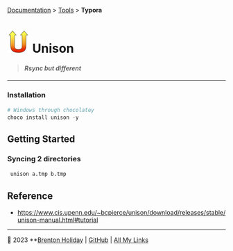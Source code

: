 [Documentation](../../../tree/1st-drafts) > [Tools](./) > **Typora**



# <img src="https://raw.githubusercontent.com/8rents/_/i/unison-logo.png" alt="Typora Icon" style="zoom:5%;" /> Unison

> #### *Rsync but different*

***

### Installation

```powershell
# Windows through chocolatey
choco install unison -y
```





## Getting Started

### Syncing 2 directories

```bash
 unison a.tmp b.tmp
```



## Reference

- https://www.cis.upenn.edu/~bcpierce/unison/download/releases/stable/unison-manual.html#tutorial

***

🤍 2023 **[Brenton Holiday](https://brenton.holiday) | [GitHub](https://github.com/8rents?tab=repositories) | [All My Links](https://my.bio/8rents)